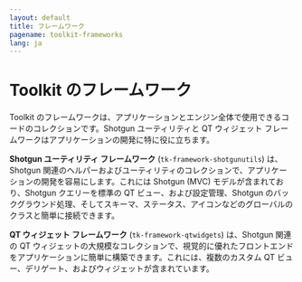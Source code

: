 ```yaml
---
layout: default
title: フレームワーク
pagename: toolkit-frameworks
lang: ja
---
```


# Toolkit のフレームワーク

Toolkit のフレームワークは、アプリケーションとエンジン全体で使用できるコードのコレクションです。Shotgun ユーティリティと QT ウィジェット フレームワークはアプリケーションの開発に特に役に立ちます。

**Shotgun ユーティリティ フレームワーク** (`tk-framework-shotgunutils`) は、Shotgun 関連のヘルパーおよびユーティリティのコレクションで、アプリケーションの開発を容易にします。これには Shotgun (MVC) モデルが含まれており、Shotgun クエリーを標準の QT ビュー、および設定管理、Shotgun のバックグラウンド処理、そしてスキーマ、ステータス、アイコンなどのグローバルのクラスと簡単に接続できます。

**QT ウィジェット フレームワーク** (`tk-framework-qtwidgets`) は、Shotgun 関連の QT ウィジェットの大規模なコレクションで、視覚的に優れたフロントエンドをアプリケーションに簡単に構築できます。これには、複数のカスタム QT ビュー、デリゲート、およびウィジェットが含まれています。


